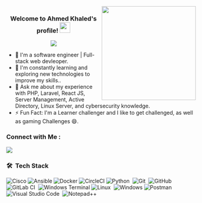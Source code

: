 <img width="250" align="right" src="https://c.tenor.com/_DOBjnGspYAAAAAM/code-coding.gif">

<h3 align="center">
  Welcome to Ahmed Khaled's profile!
  <img src="https://media.giphy.com/media/hvRJCLFzcasrR4ia7z/giphy.gif" width="28">
</h3>

<!-- Typing SVG by DenverCoder1 - https://github.com/DenverCoder1/readme-typing-svg -->
<p align="center">
  <a href="https://github.com/DenverCoder1/readme-typing-svg"><img src="https://readme-typing-svg.herokuapp.com/?lines=System%20Admin%20|%20DevOps%20Engineer;Always%20learning%20new%20things&font=Fira%20Code&center=true&width=440&height=45&color=f75c7e&vCenter=true&size=22"></a>
</p> 

- 🏢 I'm a software engineer | Full-stack web devleoper.
- 🌱 I'm constantly learning and exploring new technologies to improve my skills..
- 💬 Ask me about my experience with PHP, Laravel, React JS, Server Management, Active Directory, Linux Server, and cybersecurity knowledge.
- ⚡ Fun Fact: I'm a Learner challenger and I like to get challenged, as well as gaming Challenges 😄.



### Connect with Me :

<a href="https://linkedin.com/in/ahmed-el-mahdy-007" target="_blank"><img src="https://img.shields.io/badge/-Ahmed%20Elmahdy-0077B5?style=for-the-badge&logo=Linkedin&logoColor=white"/></a>


### 🛠 &nbsp;Tech Stack
![Cisco](https://img.shields.io/badge/cisco-%23049fd9.svg?style=flat&logo=cisco&logoColor=black)
![Ansible](https://img.shields.io/badge/ansible-%231A1918.svg?style=flat&logo=ansible&logoColor=white)
![Docker](https://img.shields.io/badge/docker-%230db7ed.svg?style=flat&logo=docker&logoColor=white)
![CircleCI](https://img.shields.io/circleci/build/github/Ahmed%20Elmahdy/CloudFormation-Project2?logo=CircleCi&logoColor=rgb&label=CircleCi&link=https%3A%2F%2Fgithub.com%2Fciscosky%2FCloudFormation-Project2
)
![Python](https://img.shields.io/badge/-Python%20-05122A?style=flat&logo=python)&nbsp;
![Git](https://img.shields.io/badge/-Git-05122A?style=flat&logo=git)&nbsp;
![GitHub](https://img.shields.io/badge/-GitHub-05122A?style=flat&logo=github)&nbsp;
![GitLab CI](https://img.shields.io/badge/gitlab%20ci-%23181717.svg?style=flat&logo=gitlab&logoColor=white)&nbsp;
![Windows Terminal](https://img.shields.io/badge/Windows%20Terminal-%234D4D4D.svg?style=flat&logo=windows-terminal&logoColor=white)
![Linux](https://img.shields.io/badge/-Linux-FCC624?style=flat&logo=linux&logoColor=black)&nbsp;
![Windows](https://img.shields.io/badge/Windows-0078D6?style=flat&logo=windows&logoColor=white)
![Postman](https://img.shields.io/badge/Postman-FF6C37?style=flat&logo=postman&logoColor=white)
![Visual Studio Code](https://img.shields.io/badge/-Visual%20Studio%20Code-05122A?style=flat&logo=visual-studio-code&logoColor=007ACC)&nbsp;
![Notepad++](https://img.shields.io/badge/Notepad++-90E59A.svg?style=flat&logo=notepad%2b%2b&logoColor=black)


